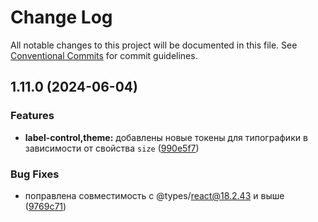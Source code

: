 # Change Log

All notable changes to this project will be documented in this file.
See [Conventional Commits](https://conventionalcommits.org) for commit guidelines.

## 1.11.0 (2024-06-04)


### Features

* **label-control,theme:** добавлены новые токены для типографики в зависимости от свойства `size` ([990e5f7](#))


### Bug Fixes

* поправлена совместимость с @types/react@18.2.43 и выше ([9769c71](#))
